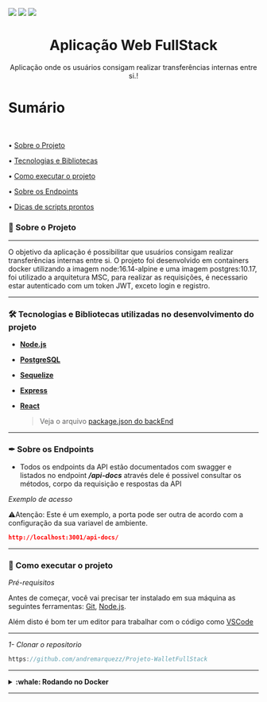 <img src="https://img.shields.io/github/issues/andremarquezz/Desafio-NgCash"/> <img src="https://img.shields.io/github/forks/andremarquezz/Desafio-NgCash"/> <img src="https://img.shields.io/github/stars/andremarquezz/Desafio-NgCash"/>

<h1 align="center">Aplicação Web FullStack</h1>
<p align="center">Aplicação onde os usuários consigam realizar transferências internas entre si.!</p>

# Sumário

</br>

• [Sobre o Projeto](#-sobre-o-projeto)

• [Tecnologias e Bibliotecas](#-tecnologias-e-bibliotecas-utilizadas-no-desenvolvimento-do-projeto)

• [Como executar o projeto](#-como-executar-o-projeto)

• [Sobre os Endpoints](#-sobre-os-endpoints)

• [Dicas de scripts prontos](#-dicas-de-scripts-prontos)

### 📃 Sobre o Projeto

---

<p>O objetivo da aplicação é possibilitar que usuários consigam realizar transferências internas entre si.
O projeto foi desenvolvido em containers docker utilizando a imagem node:16.14-alpine e uma imagem postgres:10.17, foi utilizado a arquitetura MSC, para realizar as requisições, é necessario estar autenticado com um token JWT, exceto login e registro.
</p>

---

### 🛠 Tecnologias e Bibliotecas utilizadas no desenvolvimento do projeto

- **[Node.js](https://nodejs.org/en/)**

- **[PostgreSQL](https://www.postgresql.org/)**

- **[Sequelize](https://sequelize.org/docs/v6/getting-started/)**

- **[Express](http://expressjs.com/pt-br/)**

- **[React](https://pt-br.reactjs.org/)**

  > Veja o arquivo [package.json do backEnd](https://github.com/andremarquezz/Desafio-NgCash/blob/main/api/package.json)


---


### ✒ Sobre os Endpoints

 - Todos os endpoints da API estão documentados com swagger e listados no endpoint ***/api-docs*** através dele é possivel consultar os métodos, corpo da requisição e respostas da API 
 
 _Exemplo de acesso_

⚠️Atenção: Este é um exemplo, a porta pode ser outra de acordo com a configuração da sua variavel de ambiente.

 ```json
 http://localhost:3001/api-docs/

```

---

### 🚀 Como executar o projeto

_Pré-requisitos_

Antes de começar, você vai precisar ter instalado em sua máquina as seguintes ferramentas:
[Git](https://git-scm.com),
[Node.js](https://nodejs.org/en/).

Além disto é bom ter um editor para trabalhar com o código como [VSCode](https://code.visualstudio.com/)

---

_1- Clonar o repositorio_

```jsx
https://github.com/andremarquezz/Projeto-WalletFullStack
```

---


<details>
  <summary><strong>:whale: Rodando no Docker</strong></summary><br />
  
  ## Com Docker
 
 
_Rode o serviço `node e postgreSQL` com o comando_

```jsx
docker-compose up -d
```

- Esse serviço irá inicializar dois containers chamados `db_ngcash e api_ngcash `, respectivamente.
  - A partir daqui você pode acessar o website pois a aplicação já esta online.

- Caso queira acessar o terminal do container :

_Via CLI use o comando_
```jsx
docker exec -it api_ngcash bash
```
- Ele te dará acesso ao terminal interativo do container api_ngcash (node) criado pelo compose, que está rodando em segundo plano.

⚠️Atenção: Caso opte por utilizar o Docker, TODOS os scripts disponíveis no package.json devem ser executados DENTRO do container, ou seja, no terminal que aparece após a execução do comando docker exec.
  
  </details>
  
---

